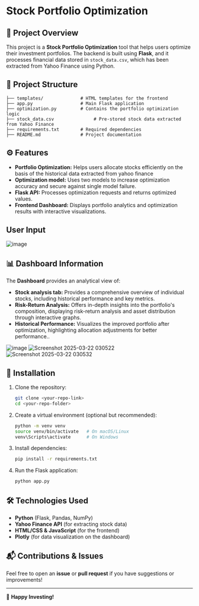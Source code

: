 # Stock Portfolio Optimization

## 📌 Project Overview
This project is a **Stock Portfolio Optimization** tool that helps users optimize their investment portfolios. The backend is built using **Flask**, and it processes financial data stored in `stock_data.csv`, which has been extracted from Yahoo Finance using Python.

## 📂 Project Structure
```
├── templates/              # HTML templates for the frontend
├── app.py                  # Main Flask application
├── optimization.py         # Contains the portfolio optimization logic
├── stock_data.csv               # Pre-stored stock data extracted from Yahoo Finance
├── requirements.txt        # Required dependencies
├── README.md               # Project documentation
```

## ⚙️ Features
- **Portfolio Optimization:** Helps users allocate stocks efficiently on the basis of the historical data extracted from yahoo finance 
- **Optimization model:** Uses two models to increase optimization accuracy and secure against single model failure.
- **Flask API:** Processes optimization requests and returns optimized values.
- **Frontend Dashboard:** Displays portfolio analytics and optimization results with interactive visualizations.

## User Input 
![image](https://github.com/user-attachments/assets/9a917606-1676-4a14-882c-72609c73f053)

## 📊 Dashboard Information
The **Dashboard** provides an analytical view of: 
- **Stock analysis tab:** Provides a comprehensive overview of individual stocks, including historical performance and key metrics.
- **Risk-Return Analysis:**  Offers in-depth insights into the portfolio's composition, displaying risk-return analysis and asset distribution through interactive graphs.
- **Historical Performance:** Visualizes the improved portfolio after optimization, highlighting allocation adjustments for better performance..


![image](https://github.com/user-attachments/assets/94d7cc34-52ee-4850-8ede-985c1bfb0e26) ![Screenshot 2025-03-22 030522](https://github.com/user-attachments/assets/1c5a29b9-da2c-48f6-8358-ed2d85020f3f)
![Screenshot 2025-03-22 030532](https://github.com/user-attachments/assets/6787bf1d-9c6d-4861-b206-7793b32bbb7d)


## 🔧 Installation
1. Clone the repository:
   ```sh
   git clone <your-repo-link>
   cd <your-repo-folder>
   ```
2. Create a virtual environment (optional but recommended):
   ```sh
   python -m venv venv
   source venv/bin/activate   # On macOS/Linux
   venv\Scripts\activate      # On Windows
   ```
3. Install dependencies:
   ```sh
   pip install -r requirements.txt
   ```
4. Run the Flask application:
   ```sh
   python app.py
   ```

## 🛠 Technologies Used
- **Python** (Flask, Pandas, NumPy)
- **Yahoo Finance API** (for extracting stock data)
- **HTML/CSS & JavaScript** (for the frontend)
- **Plotly** (for data visualization on the dashboard)

## 📬 Contributions & Issues
Feel free to open an **issue** or **pull request** if you have suggestions or improvements!

---

🚀 **Happy Investing!**

